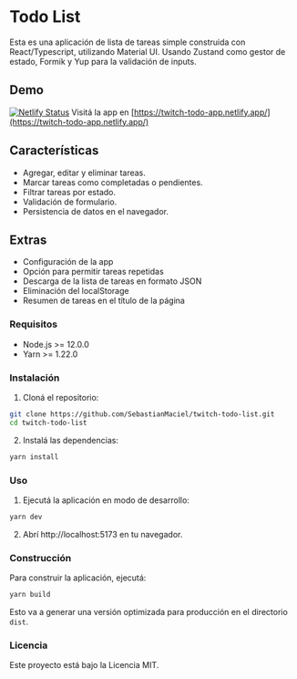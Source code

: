 # Todo List

Esta es una aplicación de lista de tareas simple construida con React/Typescript, utilizando Material UI. Usando Zustand como gestor de estado, Formik y Yup para la validación de inputs.

## Demo

[![Netlify Status](https://api.netlify.com/api/v1/badges/6d9e3df1-f6fc-4bf4-8b39-90ed5dc122fd/deploy-status)](https://app.netlify.com/sites/twitch-todo-app/deploys)
Visitá la app en [https://twitch-todo-app.netlify.app/](https://twitch-todo-app.netlify.app/)

## Características

- Agregar, editar y eliminar tareas.
- Marcar tareas como completadas o pendientes.
- Filtrar tareas por estado.
- Validación de formulario.
- Persistencia de datos en el navegador.

## Extras

- Configuración de la app
- Opción para permitir tareas repetidas
- Descarga de la lista de tareas en formato JSON
- Eliminación del localStorage
- Resumen de tareas en el título de la página

### Requisitos

- Node.js >= 12.0.0
- Yarn >= 1.22.0

### Instalación

1. Cloná el repositorio:

```bash
git clone https://github.com/SebastianMaciel/twitch-todo-list.git
cd twitch-todo-list
```

2. Instalá las dependencias:

```bash
yarn install
```

### Uso

1. Ejecutá la aplicación en modo de desarrollo:

```bash
yarn dev
```

2. Abrí http://localhost:5173 en tu navegador.

### Construcción

Para construir la aplicación, ejecutá:

```bash
yarn build
```

Esto va a generar una versión optimizada para producción en el directorio `dist`.

### Licencia

Este proyecto está bajo la Licencia MIT.
